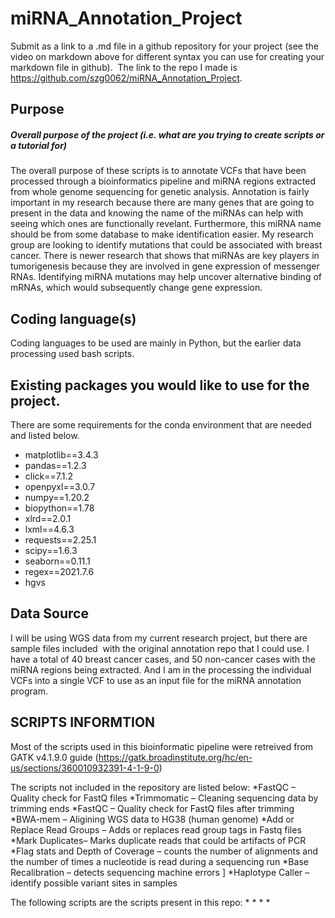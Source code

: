# miRNA_Annotation_Project

Submit as a link to a .md file in a github repository for your project (see the video on markdown above for different syntax you can use for creating your markdown file in github). 
The link to the repo I made is https://github.com/szg0062/miRNA_Annotation_Project.

## Purpose
##### Overall purpose of the project (i.e. what are you trying to create scripts or a tutorial for)

The overall purpose of these scripts is to annotate VCFs that have been processed through a bioinformatics pipeline and miRNA regions extracted from whole genome sequencing for genetic analysis. Annotation is fairly important in my research because there are many genes that are going to present in the data and knowing the name of the miRNAs can help with seeing which ones are functionally revelant. Furthermore, this miRNA name should be from some database to make identification easier. My research group are looking to identify mutations that could be associated with breast cancer. There is newer research that shows that miRNAs are key players in tumorigenesis because they are involved in gene expression of messenger RNAs. Identifying miRNA mutations may help uncover alternative binding of mRNAs, which would subsequently change gene expression. 

## Coding language(s)
Coding languages to be used are mainly in Python, but the earlier data processing used bash scripts.

## Existing packages you would like to use for the project.

There are some requirements for the conda environment that are needed and listed below.

* matplotlib==3.4.3
* pandas==1.2.3
* click==7.1.2
* openpyxl==3.0.7
* numpy==1.20.2
* biopython==1.78
* xlrd==2.0.1
* lxml==4.6.3
* requests==2.25.1
* scipy==1.6.3
* seaborn==0.11.1
* regex==2021.7.6
* hgvs

## Data Source

I will be using WGS data from my current research project, but there are sample files included  with the original annotation repo that I could use. I have a total of 40 breast cancer cases, and 50 non-cancer cases with the miRNA regions being extracted. And I am in the processing the individual VCFs into a single VCF to use as an input file for the miRNA annotation program.


##  SCRIPTS INFORMTION
Most of the scripts used in this bioinformatic pipeline were retreived from GATK v4.1.9.0 guide (https://gatk.broadinstitute.org/hc/en-us/sections/360010932391-4-1-9-0)


The scripts not included in the repository are listed below:
*FastQC – Quality check for FastQ files
*Trimmomatic – Cleaning sequencing data by trimming ends
*FastQC – Quality check for FastQ files after trimming 
*BWA-mem – Aligining WGS data to HG38 (human genome)
*Add or Replace Read Groups – Adds or replaces read group tags in Fastq files
*Mark Duplicates– Marks duplicate reads that could be artifacts of PCR
*Flag stats and Depth of Coverage – counts the number of alignments and the number of times a nucleotide is read during a sequencing run
*Base Recalibration – detects sequencing machine errors ]
*Haplotype Caller – identify possible variant sites in samples

The following scripts are the scripts present in this repo:
*
*
*
* 






  
